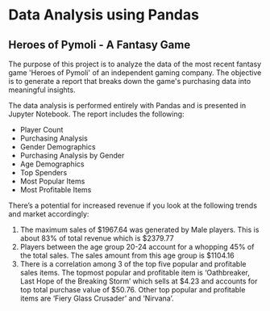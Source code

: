 # Data Analysis using Pandas

## Heroes of Pymoli - A Fantasy Game

The purpose of this project is to analyze the data of the most recent fantasy game 'Heroes of Pymoli' of an independent gaming company. The objective is to generate a report that breaks down the game's purchasing data into meaningful insights. 

The data analysis is performed entirely with Pandas and is presented in Jupyter Notebook. The report includes the following:
  *  Player Count
  *  Purchasing Analysis 
  *  Gender Demographics
  *  Purchasing Analysis by Gender
  *  Age Demographics
  *  Top Spenders
  *  Most Popular Items
  *  Most Profitable Items

There’s a potential for increased revenue if you look at the following trends and market accordingly:  
  1. The maximum sales of $1967.64 was generated by Male players. This is about 83% of total revenue which is $2379.77
  2. Players between the age group 20-24 account for a whopping 45% of the total sales. The sales amount from this age group is $1104.16
  3. There is a correlation among 3 of the top five popular and profitable sales items. The topmost popular and profitable item is ‘Oathbreaker, Last Hope of the Breaking Storm’ which sells at $4.23 and accounts for top total purchase value of $50.76. Other top popular and profitable items are ‘Fiery Glass Crusader’ and ‘Nirvana’.
  
  

  
  

